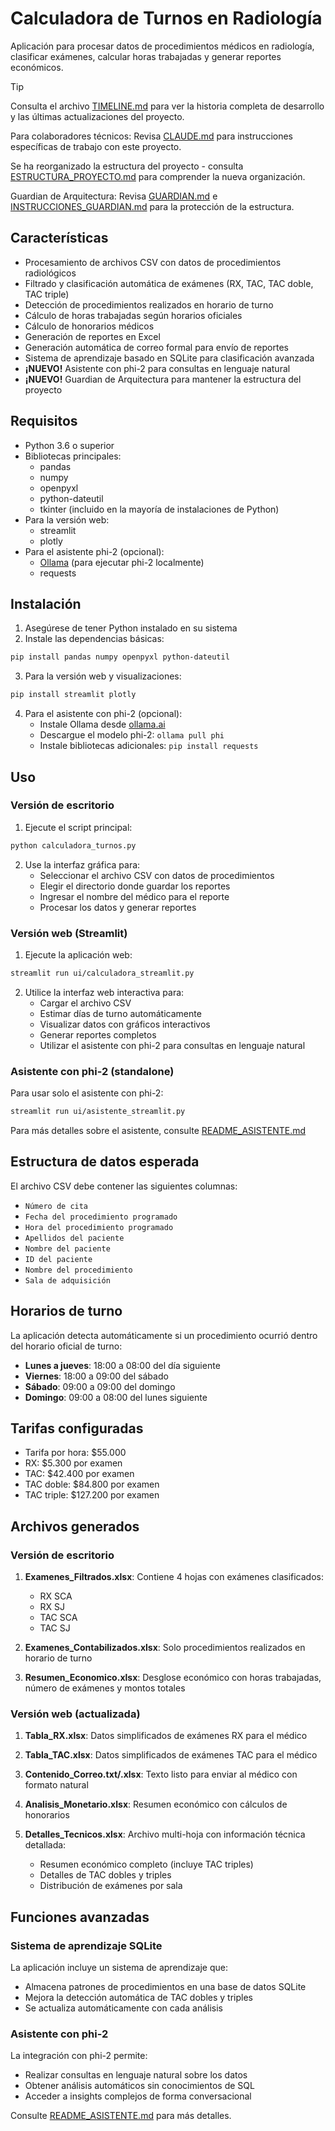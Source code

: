 # Calculadora de Turnos en Radiología

Aplicación para procesar datos de procedimientos médicos en radiología, clasificar exámenes, calcular horas trabajadas y generar reportes económicos.

> [!TIP]
> Consulta el archivo [TIMELINE.md](TIMELINE.md) para ver la historia completa de desarrollo y las últimas actualizaciones del proyecto.
>
> Para colaboradores técnicos: Revisa [CLAUDE.md](CLAUDE.md) para instrucciones específicas de trabajo con este proyecto.
>
> Se ha reorganizado la estructura del proyecto - consulta [ESTRUCTURA_PROYECTO.md](ESTRUCTURA_PROYECTO.md) para comprender la nueva organización.
>
> Guardian de Arquitectura: Revisa [GUARDIAN.md](GUARDIAN.md) e [INSTRUCCIONES_GUARDIAN.md](INSTRUCCIONES_GUARDIAN.md) para la protección de la estructura.

## Características

- Procesamiento de archivos CSV con datos de procedimientos radiológicos
- Filtrado y clasificación automática de exámenes (RX, TAC, TAC doble, TAC triple)
- Detección de procedimientos realizados en horario de turno
- Cálculo de horas trabajadas según horarios oficiales
- Cálculo de honorarios médicos
- Generación de reportes en Excel
- Generación automática de correo formal para envío de reportes
- Sistema de aprendizaje basado en SQLite para clasificación avanzada
- **¡NUEVO!** Asistente con phi-2 para consultas en lenguaje natural
- **¡NUEVO!** Guardian de Arquitectura para mantener la estructura del proyecto

## Requisitos

- Python 3.6 o superior
- Bibliotecas principales:
  - pandas
  - numpy
  - openpyxl
  - python-dateutil
  - tkinter (incluido en la mayoría de instalaciones de Python)
- Para la versión web:
  - streamlit
  - plotly
- Para el asistente phi-2 (opcional):
  - [Ollama](https://ollama.ai/) (para ejecutar phi-2 localmente)
  - requests

## Instalación

1. Asegúrese de tener Python instalado en su sistema
2. Instale las dependencias básicas:

```bash
pip install pandas numpy openpyxl python-dateutil
```

3. Para la versión web y visualizaciones:

```bash
pip install streamlit plotly
```

4. Para el asistente con phi-2 (opcional):
   - Instale Ollama desde [ollama.ai](https://ollama.ai/)
   - Descargue el modelo phi-2: `ollama pull phi`
   - Instale bibliotecas adicionales: `pip install requests`

## Uso

### Versión de escritorio

1. Ejecute el script principal:

```bash
python calculadora_turnos.py
```

2. Use la interfaz gráfica para:
   - Seleccionar el archivo CSV con datos de procedimientos
   - Elegir el directorio donde guardar los reportes
   - Ingresar el nombre del médico para el reporte
   - Procesar los datos y generar reportes

### Versión web (Streamlit)

1. Ejecute la aplicación web:

```bash
streamlit run ui/calculadora_streamlit.py
```

2. Utilice la interfaz web interactiva para:
   - Cargar el archivo CSV
   - Estimar días de turno automáticamente
   - Visualizar datos con gráficos interactivos
   - Generar reportes completos
   - Utilizar el asistente con phi-2 para consultas en lenguaje natural

### Asistente con phi-2 (standalone)

Para usar solo el asistente con phi-2:

```bash
streamlit run ui/asistente_streamlit.py
```

Para más detalles sobre el asistente, consulte [README_ASISTENTE.md](README_ASISTENTE.md)

## Estructura de datos esperada

El archivo CSV debe contener las siguientes columnas:

- `Número de cita`
- `Fecha del procedimiento programado`
- `Hora del procedimiento programado`
- `Apellidos del paciente`
- `Nombre del paciente`
- `ID del paciente`
- `Nombre del procedimiento`
- `Sala de adquisición`

## Horarios de turno

La aplicación detecta automáticamente si un procedimiento ocurrió dentro del horario oficial de turno:

- **Lunes a jueves**: 18:00 a 08:00 del día siguiente
- **Viernes**: 18:00 a 09:00 del sábado
- **Sábado**: 09:00 a 09:00 del domingo
- **Domingo**: 09:00 a 08:00 del lunes siguiente

## Tarifas configuradas

- Tarifa por hora: $55.000
- RX: $5.300 por examen
- TAC: $42.400 por examen
- TAC doble: $84.800 por examen
- TAC triple: $127.200 por examen

## Archivos generados

### Versión de escritorio

1. **Examenes_Filtrados.xlsx**: Contiene 4 hojas con exámenes clasificados:
   - RX SCA
   - RX SJ
   - TAC SCA
   - TAC SJ

2. **Examenes_Contabilizados.xlsx**: Solo procedimientos realizados en horario de turno

3. **Resumen_Economico.xlsx**: Desglose económico con horas trabajadas, número de exámenes y montos totales

### Versión web (actualizada)

1. **Tabla_RX.xlsx**: Datos simplificados de exámenes RX para el médico
   
2. **Tabla_TAC.xlsx**: Datos simplificados de exámenes TAC para el médico
   
3. **Contenido_Correo.txt/.xlsx**: Texto listo para enviar al médico con formato natural
   
4. **Analisis_Monetario.xlsx**: Resumen económico con cálculos de honorarios
   
5. **Detalles_Tecnicos.xlsx**: Archivo multi-hoja con información técnica detallada:
   - Resumen económico completo (incluye TAC triples)
   - Detalles de TAC dobles y triples
   - Distribución de exámenes por sala

## Funciones avanzadas

### Sistema de aprendizaje SQLite

La aplicación incluye un sistema de aprendizaje que:
- Almacena patrones de procedimientos en una base de datos SQLite
- Mejora la detección automática de TAC dobles y triples
- Se actualiza automáticamente con cada análisis

### Asistente con phi-2

La integración con phi-2 permite:
- Realizar consultas en lenguaje natural sobre los datos
- Obtener análisis automáticos sin conocimientos de SQL
- Acceder a insights complejos de forma conversacional

Consulte [README_ASISTENTE.md](README_ASISTENTE.md) para más detalles.